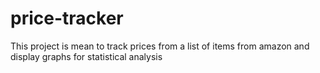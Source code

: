 # price-tracker
This project is mean to track prices from a list of items from amazon and display graphs for statistical analysis
